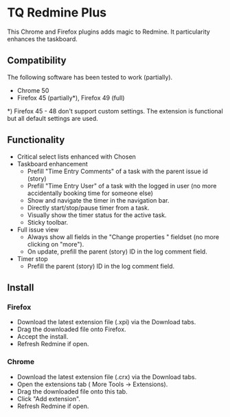 # TQ Redmine Plus

This Chrome and Firefox plugins adds magic to Redmine. It particularity enhances the taskboard.

## Compatibility

The following software has been tested to work (partially).

- Chrome 50
- Firefox 45 (partially*), Firefox 49 (full)

*) Firefox 45 - 48 don't support custom settings. The extension is functional but all default settings are used.

## Functionality 

- Critical select lists enhanced with Chosen
- Taskboard enhancement
    - Prefill "Time Entry Comments" of a task with the parent issue id (story)
    - Prefill "Time Entry User" of a task with the logged in user (no more accidentally booking time for someone else)
    - Show and navigate the timer in the navigation bar.
    - Directly start/stop/pause timer from a task.
    - Visually show the timer status for the active task.
    - Sticky toolbar.
- Full issue view
    - Always show all fields in the "Change properties " fieldset (no more clicking on "more").
    - On update, prefill the parent (story) ID in the log comment field.
- Timer stop
    - Prefill the parent (story) ID in the log comment field.

## Install

### Firefox

- Download the latest extension file (.xpi) via the Download tabs.
- Drag the downloaded file onto Firefox.
- Accept the install.
- Refresh Redmine if open.

### Chrome

- Download the latest extension file (.crx) via the Download tabs.
- Open the extensions tab ( More Tools -> Extensions).
- Drag the downloaded file onto this tab.
- Click "Add extension".
- Refresh Redmine if open.
